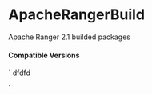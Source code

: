 # ApacheRangerBuild

Apache Ranger 2.1 builded packages





#### Compatible Versions
`
dfdfd


`  
